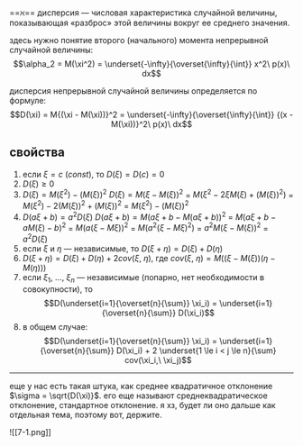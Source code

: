 ==$\aleph$== дисперсия — числовая характеристика случайной величины, показывающая «разброс» этой величины вокруг ее среднего значения.

здесь нужно понятие второго (начального) момента непрерывной случайной величины:
$$\alpha_2 = M(\xi^2) = \underset{-\infty}{\overset{\infty}{\int}} x^2\ p(x)\ dx$$

дисперсия непрерывной случайной величины определяется по формуле:
$$D(\xi) = M{(\xi - M(\xi))}^2 = \underset{-\infty}{\overset{\infty}{\int}} {(x - M(\xi))}^2\ p(x)\ dx$$


## свойства
1. если $\xi = c\ (const)$, то $D(\xi) = D(c) = 0$
2. $D(\xi) \ge 0$
3. $D(\xi) = M(\xi^2) - {(M(\xi))}^2$
	$D(\xi) = M{(\xi - M(\xi))}^2$ $=$ $M(\xi^2 - 2\xi M(\xi) + {(M(\xi))}^2)$ $=$ $M(\xi^2) - 2{(M(\xi))}^2 + {(M(\xi))}^2$ $=$ $M(\xi^2) - {(M(\xi))}^2$
4. $D(a\xi + b) = a^2 D(\xi)$
	$D(a\xi + b) = M{(a\xi + b - M(a\xi + b))}^2$ $=$ $M{(a\xi + b - a M(\xi) - b)}^2$ $=$ $M{(a(\xi - M \xi))}^2$ $=$ $M(a^2{(\xi - M \xi)}^2)$ $=$ $a^2 M{(\xi - M(\xi))}^2$ $=$ $a^2 D(\xi)$
5. если $\xi$ и $\eta$ — независимые, то $D(\xi + \eta) = D(\xi) + D(\eta)$
6. $D(\xi + \eta) = D(\xi) + D(\eta) + 2 cov(\xi,\ \eta)$, где $cov(\xi,\ \eta) = M((\xi - M(\xi))(\eta - M(\eta)))$
7. если $\xi_1,\ …,\ \xi_n$ — независимые (попарно, нет необходимости в совокупности), то $$D(\underset{i=1}{\overset{n}{\sum}} \xi_i) = \underset{i=1}{\overset{n}{\sum}} D(\xi_i)$$
8. в общем случае: $$D(\underset{i=1}{\overset{n}{\sum}} \xi_i) = \underset{i=1}{\overset{n}{\sum}} D(\xi_i) + 2 \underset{1 \le i < j \le n}{\sum} cov(\xi_i,\ \xi_j)$$

---

еще у нас есть такая штука, как среднее квадратичное отклонение $\sigma = \sqrt{D(\xi)}$. его еще называют среднеквадратическое отклонение, стандартное отклонение.
я хз, будет ли оно дальше как отдельная тема, поэтому вот, держите.

![[7-1.png]]
